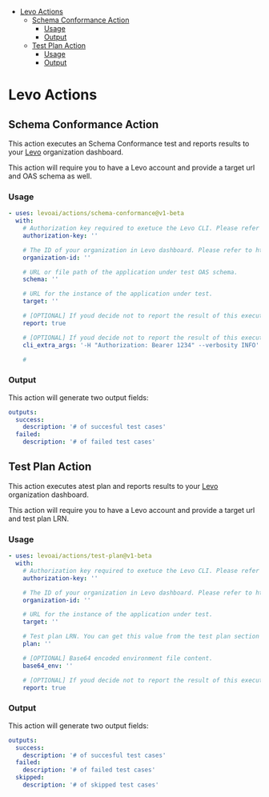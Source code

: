- [Levo Actions](#levo-actions)
  - [Schema Conformance Action](#schema-conformance-action)
    - [Usage](#usage)
    - [Output](#output)
  - [Test Plan Action](#test-plan-action)
    - [Usage](#usage-1)
    - [Output](#output-1)
# Levo Actions

## Schema Conformance Action

This action executes an Schema Conformance test and reports results to your [Levo](https://levo.ai) organization dashboard.

This action will require you to have a Levo account and provide a target url and OAS schema as well. 
### Usage

<!-- start usage -->
```yaml
- uses: levoai/actions/schema-conformance@v1-beta
  with:
    # Authorization key required to exetuce the Levo CLI. Please refer to https://app.levo.ai/settings/keys to get your authorization key.
    authorization-key: ''

    # The ID of your organization in Levo dashboard. Please refer to https://app.levo.ai/settings/organization to get your organization id.
    organization-id: ''

    # URL or file path of the application under test OAS schema.
    schema: ''

    # URL for the instance of the application under test.
    target: ''

    # [OPTIONAL] If youd decide not to report the result of this execution back to Saas set this value to false. Default: true.
    report: true

    # [OPTIONAL] If youd decide not to report the result of this execution back to Saas set this value to false. Default: true.
    cli_extra_args: '-H "Authorization: Bearer 1234" --verbosity INFO'

    # 
```
<!-- end usage -->

### Output

This action will generate two output fields:
```yaml
outputs:
  success:
    description: '# of succesful test cases'
  failed:
    description: '# of failed test cases'
```

## Test Plan Action

This action executes atest plan and reports results to your [Levo](https://levo.ai) organization dashboard.

This action will require you to have a Levo account and provide a target url and test plan LRN.
### Usage

<!-- start usage -->
```yaml
- uses: levoai/actions/test-plan@v1-beta
  with:
    # Authorization key required to exetuce the Levo CLI. Please refer to https://app.levo.ai/settings/keys to get your authorization key.
    authorization-key: ''

    # The ID of your organization in Levo dashboard. Please refer to https://app.levo.ai/settings/organization to get your organization id.
    organization-id: ''

    # URL for the instance of the application under test.
    target: ''

    # Test plan LRN. You can get this value from the test plan section in Saas.
    plan: ''

    # [OPTIONAL] Base64 encoded environment file content.
    base64_env: ''

    # [OPTIONAL] If youd decide not to report the result of this execution back to Saas set this value to false. Default: true.
    report: true
```
<!-- end usage -->

### Output

This action will generate two output fields:
```yaml
outputs:
  success:
    description: '# of succesful test cases'
  failed:
    description: '# of failed test cases'
  skipped:
    description: '# of skipped test cases'
```

